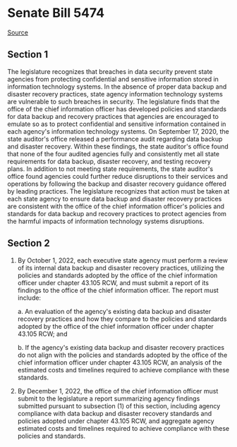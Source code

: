 # Senate Bill 5474

[Source](http://lawfilesext.leg.wa.gov/biennium/2021-22/Pdf/Bills/Senate%20Bills/5474.pdf)
## Section 1
The legislature recognizes that breaches in data security prevent state agencies from protecting confidential and sensitive information stored in information technology systems. In the absence of proper data backup and disaster recovery practices, state agency information technology systems are vulnerable to such breaches in security. The legislature finds that the office of the chief information officer has developed policies and standards for data backup and recovery practices that agencies are encouraged to emulate so as to protect confidential and sensitive information contained in each agency's information technology systems. On September 17, 2020, the state auditor's office released a performance audit regarding data backup and disaster recovery. Within these findings, the state auditor's office found that none of the four audited agencies fully and consistently met all state requirements for data backup, disaster recovery, and testing recovery plans. In addition to not meeting state requirements, the state auditor's office found agencies could further reduce disruptions to their services and operations by following the backup and disaster recovery guidance offered by leading practices. The legislature recognizes that action must be taken at each state agency to ensure data backup and disaster recovery practices are consistent with the office of the chief information officer's policies and standards for data backup and recovery practices to protect agencies from the harmful impacts of information technology systems disruptions.


## Section 2
1. By October 1, 2022, each executive state agency must perform a review of its internal data backup and disaster recovery practices, utilizing the policies and standards adopted by the office of the chief information officer under chapter 43.105 RCW, and must submit a report of its findings to the office of the chief information officer. The report must include:

    a. An evaluation of the agency's existing data backup and disaster recovery practices and how they compare to the policies and standards adopted by the office of the chief information officer under chapter 43.105 RCW; and

    b. If the agency's existing data backup and disaster recovery practices do not align with the policies and standards adopted by the office of the chief information officer under chapter 43.105 RCW, an analysis of the estimated costs and timelines required to achieve compliance with these standards.

2. By December 1, 2022, the office of the chief information officer must submit to the legislature a report summarizing agency findings submitted pursuant to subsection (1) of this section, including agency compliance with data backup and disaster recovery standards and policies adopted under chapter 43.105 RCW, and aggregate agency estimated costs and timelines required to achieve compliance with these policies and standards.

